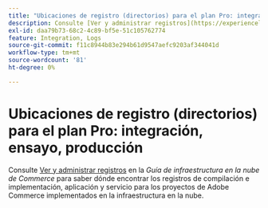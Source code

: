 ```yaml
---
title: "Ubicaciones de registro (directorios) para el plan Pro: integración, ensayo, producción"
description: Consulte [Ver y administrar registros](https://experienceleague.adobe.com/docs/commerce-cloud-service/user-guide/develop/test/log-locations.html?lang=es) en la *Guía de Commerce en infraestructura de nube* para saber dónde encontrar los registros de compilación e implementación, aplicación y servicio de su proyecto.
exl-id: daa79b73-68c2-4c89-bf5e-51c105762774
feature: Integration, Logs
source-git-commit: f11c8944b83e294b61d9547aefc9203af344041d
workflow-type: tm+mt
source-wordcount: '81'
ht-degree: 0%

---
```


# Ubicaciones de registro (directorios) para el plan Pro: integración, ensayo, producción

Consulte [Ver y administrar registros](https://experienceleague.adobe.com/docs/commerce-cloud-service/user-guide/develop/test/log-locations.html?lang=es) en la *Guía de infraestructura en la nube de Commerce* para saber dónde encontrar los registros de compilación e implementación, aplicación y servicio para los proyectos de Adobe Commerce implementados en la infraestructura en la nube.

